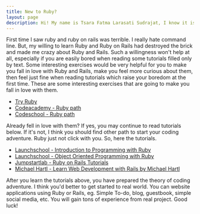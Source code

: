 ```yaml
---
title: New to Ruby?
layout: page
description: Hi! My name is Tsara Fatma Larasati Sudrajat, I know it is a long name. Just call me Tsara. I am a wife, mentor, teacher, and Ruby on Rails developer, and loving all of them so much. Studying in English Education department, but it will never stop me to learn how to be a professional Ruby on Rails developer. I am a traitor of my own major, English Education department. Ruby on Rails is my passion. I was falling in love with Ruby at the first sight even feeling weird to see a line of code without semicolon.
---
```

First time I saw ruby and ruby on rails was terrible. I really hate command line. But, my willing to learn Ruby and Ruby on Rails had destroyed the brick and made me crazy about Ruby and Rails. Such a willingness won't help at all, especially if you are easily bored when reading some tutorials filled only by text. Some interesting exercises would be very helpful for you to make you fall in love with Ruby and Rails, make you feel more curious about them, then feel just fine when reading tutorials which raise your boredom at the first time. These are some interesting exercises that are going to make you fall in love with them.


* <a href="https://www.codeschool.com/courses/try-ruby" target="_blank">Try Ruby</a>
* <a href="http://www.codecademy.com/en/tracks/ruby" target="_blank">Codeacademy - Ruby path</a>
* <a href="https://www.codeschool.com/paths/ruby" target="_blank">Codeschool - Ruby path</a>

Already fell in love with them? If yes, you may continue to read tutorials below. If it's not, I think you should find other path to start your coding adventure. Ruby just not click with you. So, here the tutorials.

* <a href="https://launchschool.com/books/ruby/read/introduction" target="_blank">Launchschool - Introduction to Programming with Ruby</a>
* <a href="https://launchschool.com/books/oo_ruby/read/introduction" target="_blank">Launchschool - Object Oriented Programming with Ruby</a>
* <a href="http://tutorials.jumpstartlab.com/" target="_blank">Jumpstartlab - Ruby on Rails Tutorials</a>
* <a href="https://www.railstutorial.org/book" target="_blank">Michael Hartl - Learn Web Development with Rails by Michael Hartl</a>

After you learn the tutorials above, you have prepared the theory of coding adventure. I think you'd better to get started to real world. You can website applications using Ruby or Rails, eg. Simple To-do, blog, guestbook, simple social media, etc. You will gain tons of experience from real project. Good luck!
